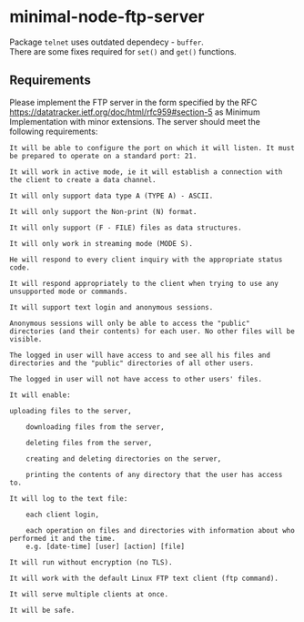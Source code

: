 # minimal-node-ftp-server
Package `telnet` uses outdated dependecy - `buffer`.<br/>
There are some fixes required for `set()` and `get()` functions.

## Requirements
Please implement the FTP server in the form specified by the RFC https://datatracker.ietf.org/doc/html/rfc959#section-5 as Minimum Implementation with minor extensions. The server should meet the following requirements:

    It will be able to configure the port on which it will listen. It must be prepared to operate on a standard port: 21.

    It will work in active mode, ie it will establish a connection with the client to create a data channel.

    It will only support data type A (TYPE A) - ASCII.

    It will only support the Non-print (N) format.

    It will only support (F - FILE) files as data structures.

    It will only work in streaming mode (MODE S).

    He will respond to every client inquiry with the appropriate status code.

    It will respond appropriately to the client when trying to use any unsupported mode or commands.

    It will support text login and anonymous sessions.

    Anonymous sessions will only be able to access the "public" directories (and their contents) for each user. No other files will be visible.

    The logged in user will have access to and see all his files and directories and the "public" directories of all other users.

    The logged in user will not have access to other users' files.

    It will enable:

    uploading files to the server,

        downloading files from the server,

        deleting files from the server,

        creating and deleting directories on the server,

        printing the contents of any directory that the user has access to.

    It will log to the text file:

        each client login,

        each operation on files and directories with information about who performed it and the time.
        e.g. [date-time] [user] [action] [file]

    It will run without encryption (no TLS).

    It will work with the default Linux FTP text client (ftp command).

    It will serve multiple clients at once.

    It will be safe.